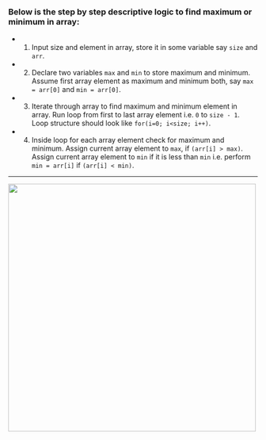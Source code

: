 ### Below is the step by step descriptive logic to find maximum or minimum in array:

* 1. Input size and element in array, store it in some variable say `size` and `arr`.
* 2. Declare two variables `max` and `min` to store maximum and minimum. Assume first array element as maximum and minimum both, say `max = arr[0]` and `min = arr[0]`.
* 3. Iterate through array to find maximum and minimum element in array. Run loop from first to last array element i.e. `0` to `size - 1`. Loop structure should look like `for(i=0; i<size; i++)`.
* 4. Inside loop for each array element check for maximum and minimum. Assign current array element to `max`, if `(arr[i] > max)`. Assign current array element to `min` if it is less than `min` i.e. perform `min = arr[i]` if `(arr[i] < min)`.

<hr>

<img align="center" width="500" src="https://user-images.githubusercontent.com/58916385/202546182-8e43a84f-1c05-438d-b412-93ace474fc90.png">

